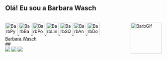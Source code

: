 ## Olá! Eu sou a Barbara Wasch

<div>
  <a href="https://github.com/BarbaraWasch">
</div>
<div style="display: inline_block"><br>
  <img aling="center" alt="BarbPyhton" heigth"30" width="40" src="https://cdn.jsdelivr.net/gh/devicons/devicon@latest/icons/python/python-original.svg" />
  <img aling="center" alt="BarbBash" heigth"30" width="40" src="https://cdn.jsdelivr.net/gh/devicons/devicon@latest/icons/bash/bash-original.svg" />
  <img aling="center" alt="BarbPowershell" heigth"30" width="40" src="https://cdn.jsdelivr.net/gh/devicons/devicon@latest/icons/powershell/powershell-original.svg" />
  <img aling="center" alt="BarbLinux" heigth"30" width="40" src="https://cdn.jsdelivr.net/gh/devicons/devicon@latest/icons/linux/linux-original.svg" />
  <img aling="center" alt="BarbSQL" heigth"30" width="40" src="https://cdn.jsdelivr.net/gh/devicons/devicon@latest/icons/mysql/mysql-original.svg" />
  <img aling="center" alt="BarbAnsible" heigth"30" width="40" src="https://cdn.jsdelivr.net/gh/devicons/devicon@latest/icons/ansible/ansible-original.svg" />
  <img aling="center" alt="BarbDocker" heigth"30" width="40" src="https://cdn.jsdelivr.net/gh/devicons/devicon@latest/icons/docker/docker-plain.svg" />
  <img align="right" alt="BarbGif" heigth"100" width="100" src="https://i.picasion.com/pic92/84594bafe3fc84783df81c6860c9cf63.gif"/>
</div>
    </div>
<script src="https://platform.linkedin.com/badges/js/profile.js" async defer type="text/javascript"></script>
<div class="badge-base LI-profile-badge" data-locale="pt_BR" data-size="medium" data-theme="dark" data-type="VERTICAL" data-vanity="barbara-wasch-8716241a2" data-version="v1"><a class="badge-base__link LI-simple-link" href="https://br.linkedin.com/in/barbara-wasch-8716241a2?trk=profile-badge">Barbara Wasch</a></div>
             
</div>
##

<div> 
  <a href = "mailto:barbiwasch@gmail.com"><img src="https://img.shields.io/badge/Gmail-D14836?style=for-the-badge&logo=gmail&logoColor=white"></a>
  <a href="https://www.linkedin.com//in/barbara-wasch-8716241a2/" target="_blank"><img src="https://img.shields.io/badge/-LinkedIn-%230077B5?style=for-the-badge&logo=linkedin&logoColor=white" target="_blank"></a>
  <a href="https://discord.gg/1006720319567974511" target="_blank"><img src="https://img.shields.io/badge/Discord-7289DA?style=for-the-badge&logo=discord&logoColor=white" target="_blank"></a> 
</div>
